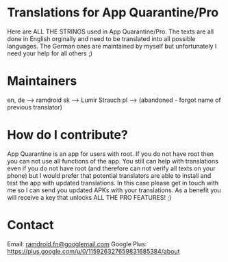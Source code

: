 Translations for App Quarantine/Pro
===================================

Here are ALL THE STRINGS used in App Quarantine/Pro. The texts are all done in English orginally and need to be translated into all possible languages. The German ones are maintained by myself but unfortunately I need your help for all others ;)



Maintainers
===========

en, de --> ramdroid
sk --> Lumir Strauch
pl --> (abandoned - forgot name of previous translator)



How do I contribute?
====================

App Quarantine is an app for users with root. If you do not have root then you can not use all functions of the app. You still can help with translations even if you do not have root (and therefore can not verify all texts on your phone) but I would prefer that potential translators are able to install and test the app with updated translations. In this case please get in touch with me so I can send you updated APKs with your translations. As a benefit you will receive a key that unlocks ALL THE PRO FEATURES! ;)


Contact 
=======

Email: ramdroid.fn@googlemail.com
Google Plus: https://plus.google.com/u/0/115926327659831685384/about
